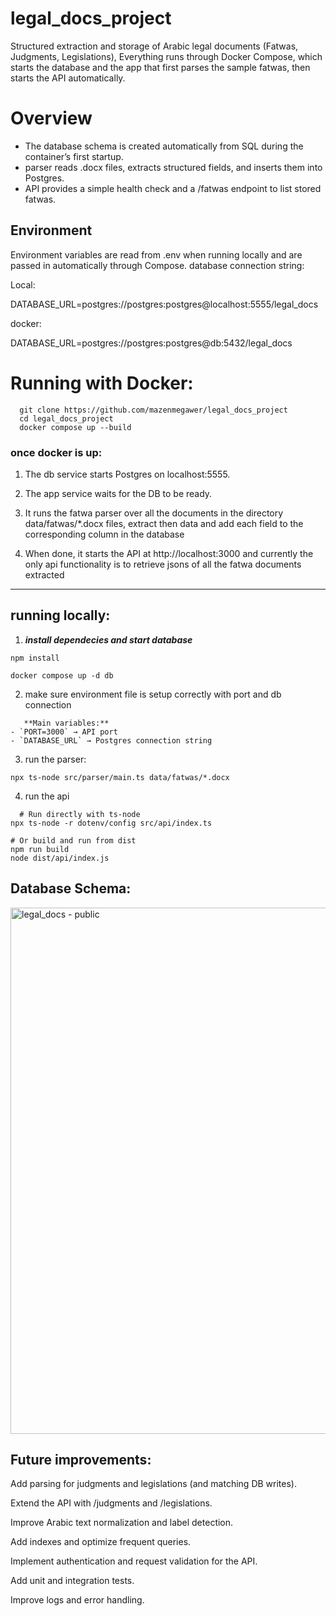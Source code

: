 # legal_docs_project

Structured extraction and storage of Arabic legal documents (Fatwas, Judgments, Legislations), Everything runs through Docker Compose, which starts the database and the app that first parses the sample fatwas, then starts the API automatically.

# Overview

  - The database schema is created automatically from SQL during the container’s first startup.
  - parser reads .docx files, extracts structured fields, and inserts them into Postgres.
  - API provides a simple health check and a /fatwas endpoint to list stored fatwas.

## Environment
Environment variables are read from .env when running locally and are passed in automatically through Compose.
database connection string:

  Local:
  
  DATABASE_URL=postgres://postgres:postgres@localhost:5555/legal_docs

  docker:
  
  DATABASE_URL=postgres://postgres:postgres@db:5432/legal_docs  

# Running with Docker:


```
  git clone https://github.com/mazenmegawer/legal_docs_project
  cd legal_docs_project
  docker compose up --build
```

### once docker is up:

1. The db service starts Postgres on localhost:5555.

2. The app service waits for the DB to be ready.

3. It runs the fatwa parser over all the documents in the directory data/fatwas/*.docx files, extract then data and add each field to the corresponding column in the database

4. When done, it starts the API at http://localhost:3000 and currently the only api functionality is to retrieve jsons of all the fatwa documents extracted

---------------------------------

## running locally:

1. ***install dependecies and start database*** 

```
npm install

docker compose up -d db
```
2. make sure environment file is setup correctly with port and db connection
```
   **Main variables:**
- `PORT=3000` → API port  
- `DATABASE_URL` → Postgres connection string  
```

3. run the parser:

````
npx ts-node src/parser/main.ts data/fatwas/*.docx
````
4. run the api 
```
  # Run directly with ts-node
npx ts-node -r dotenv/config src/api/index.ts

# Or build and run from dist
npm run build
node dist/api/index.js

```

## Database Schema:

<img width="561" height="842" alt="legal_docs - public" src="https://github.com/user-attachments/assets/f8e2e849-f543-4fd5-bce8-d1e77a6056ff" />

## Future improvements: 

Add parsing for judgments and legislations (and matching DB writes).

Extend the API with /judgments and /legislations.

Improve Arabic text normalization and label detection.

Add indexes and optimize frequent queries.

Implement authentication and request validation for the API.

Add unit and integration tests.

Improve logs and error handling.


